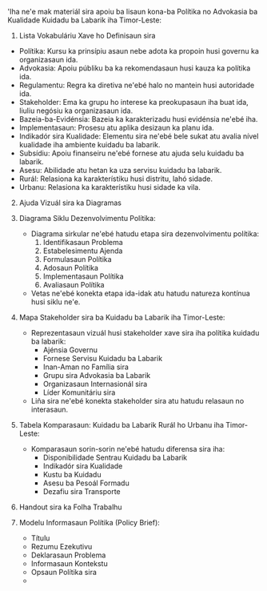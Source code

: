 'Iha ne'e mak materiál sira apoiu ba lisaun kona-ba Polítika no Advokasia ba Kualidade Kuidadu ba Labarik iha Timor-Leste:

1. Lista Vokabuláriu Xave ho Definisaun sira

- Polítika: Kursu ka prinsípiu asaun nebe adota ka propoin husi governu ka organizasaun ida.
- Advokasia: Apoiu públiku ba ka rekomendasaun husi kauza ka polítika ida.  
- Regulamentu: Regra ka diretiva ne'ebé halo no mantein husi autoridade ida.
- Stakeholder: Ema ka grupu ho interese ka preokupasaun iha buat ida, liuliu negósiu ka organizasaun ida.
- Bazeia-ba-Evidénsia: Bazeia ka karakterizadu husi evidénsia ne'ebé iha.
- Implementasaun: Prosesu atu aplika desizaun ka planu ida.
- Indikadór sira Kualidade: Elementu sira ne'ebé bele sukat atu avalia nível kualidade iha ambiente kuidadu ba labarik.
- Subsídiu: Apoiu finanseiru ne'ebé fornese atu ajuda selu kuidadu ba labarik.
- Asesu: Abilidade atu hetan ka uza servisu kuidadu ba labarik.
- Rurál: Relasiona ka karakterístiku husi distritu, lahó sidade.
- Urbanu: Relasiona ka karakterístiku husi sidade ka vila.

2. Ajuda Vizuál sira ka Diagramas

1. Diagrama Siklu Dezenvolvimentu Polítika:
    - Diagrama sirkular ne'ebé hatudu etapa sira dezenvolvimentu polítika:
      1. Identifikasaun Problema
      2. Estabelesimentu Ajenda  
      3. Formulasaun Polítika
      4. Adosaun Polítika
      5. Implementasaun Polítika
      6. Avaliasaun Polítika
    - Vetas ne'ebé konekta etapa ida-idak atu hatudu natureza kontínua husi siklu ne'e.

2. Mapa Stakeholder sira ba Kuidadu ba Labarik iha Timor-Leste:
    - Reprezentasaun vizuál husi stakeholder xave sira iha polítika kuidadu ba labarik:
      - Ajénsia Governu
      - Fornese Servisu Kuidadu ba Labarik
      - Inan-Aman no Família sira
      - Grupu sira Advokasia ba Labarik
      - Organizasaun Internasionál sira
      - Líder Komunitáriu sira
    - Liña sira ne'ebé konekta stakeholder sira atu hatudu relasaun no interasaun.

3. Tabela Komparasaun: Kuidadu ba Labarik Rurál ho Urbanu iha Timor-Leste:
    - Komparasaun sorin-sorin ne'ebé hatudu diferensa sira iha:
      - Disponibilidade Sentrau Kuidadu ba Labarik
      - Indikadór sira Kualidade
      - Kustu ba Kuidadu
      - Asesu ba Pesoál Formadu
      - Dezafiu sira Transporte

3. Handout sira ka Folha Trabalhu

1. Modelu Informasaun Polítika (Policy Brief):
    - Títulu
    - Rezumu Ezekutivu
    - Deklarasaun Problema
    - Informasaun Kontekstu
    - Opsaun Polítika sira
    -